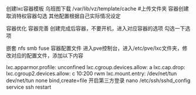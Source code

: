 创建lxc容器模板
乌班图下载
/var/lib/vz/template/cache
#上传文件夹
容器创建
取消特权容器勾选 其他配置根据自己实际情况设定

容器优化
容器完善
创建完成后容器，不要开机，进入对应容器的选项 勾选一下选项

嵌套
nfs
smb
fuse
容器配置文件
进入pve控制台，进入/etc/pve/lxc文件夹，修改对应的配置文件，添加以下内容

lxc.apparmor.profile: unconfined
lxc.cgroup.devices.allow: a
lxc.cap.drop: 
lxc.cgroup2.devices.allow: c 10:200 rwm
lxc.mount.entry: /dev/net/tun dev/net/tun none bind,create=file
开启第三方登录
nano /etc/ssh/sshd_config
service ssh restart
